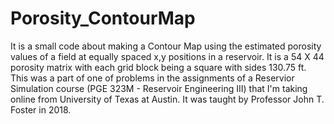 # Porosity_ContourMap
It is a small code about making a Contour Map using the estimated porosity values of a field at equally spaced x,y positions in a reservoir. It is a 54 X 44 porosity matrix with each grid block being a square with sides 130.75 ft. This was a part of one of problems in the assignments of a Reservior Simulation course (PGE 323M - Reservoir Engineering III) that I'm taking online from University of Texas at Austin. It was taught by Professor John T. Foster in 2018. 
